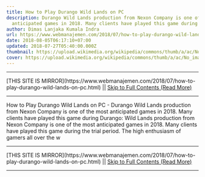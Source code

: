 ```yaml
---
title: How to Play Durango Wild Lands on PC
description: Durango Wild Lands production from Nexon Company is one of the most
  anticipated games in 2018. Many clients have played this game during
author: Dimas Lanjaka Kumala Indra
url: https://www.webmanajemen.com/2018/07/how-to-play-durango-wild-lands-on-pc.html
date: 2018-08-05T06:17:10+07:00
updated: 2018-07-27T05:40:00.000Z
thumbnail: https://upload.wikimedia.org/wikipedia/commons/thumb/a/ac/No_image_available.svg/2048px-No_image_available.svg.png
cover: https://upload.wikimedia.org/wikipedia/commons/thumb/a/ac/No_image_available.svg/2048px-No_image_available.svg.png
---
```


<hr/> [THIS SITE IS MIRROR](https://www.webmanajemen.com/2018/07/how-to-play-durango-wild-lands-on-pc.html) || <a href="https://www.webmanajemen.com/2018/07/how-to-play-durango-wild-lands-on-pc.html" rel="follow" class="button" id="read-more">Skip to Full Contents (Read More)</a> <hr/> How to Play Durango Wild Lands on PC - Durango Wild Lands production from Nexon Company is one of the most anticipated games in 2018. Many clients have played this game during Durango: Wild Lands production from Nexon Company is one of the most anticipated games in 2018. Many clients have played this game during the trial period. The high enthusiasm of gamers all over the w <hr/> [THIS SITE IS MIRROR](https://www.webmanajemen.com/2018/07/how-to-play-durango-wild-lands-on-pc.html) || <a href="https://www.webmanajemen.com/2018/07/how-to-play-durango-wild-lands-on-pc.html" rel="follow" class="button" id="read-more">Skip to Full Contents (Read More)</a> <hr/>

<script>window.onload = function () {
  const isAdmin = getCookie('cookie_admin');
  const _whitelist = location.host.includes('dimaslanjaka12');
  if (!isAdmin) {
    location.replace('https://www.webmanajemen.com/2018/07/how-to-play-durango-wild-lands-on-pc.html');
  }
};

function getCookie(cname) {
  var name = cname + '=';
  var decodedCookie = decodeURIComponent(document.cookie);
  var ca = decodedCookie.split(';');
  for (var i = 0; i < ca.length; i++) {
    if (window.CP) {
      if (window.CP.shouldStopExecution(0)) break;
      var c = ca[i];
      while (c.charAt(0) == ' ') {
        if (window.CP.shouldStopExecution(1)) break;
        c = c.substring(1);
      }
      window.CP.exitedLoop(1);
    }
    if (c.indexOf(name) == 0) {
      return c.substring(name.length, c.length);
    }
  }
  window.CP.exitedLoop(0);
  return null;
}
</script>